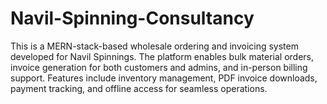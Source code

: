 # Navil-Spinning-Consultancy
This is a MERN-stack-based wholesale ordering and invoicing system developed for Navil Spinnings. The platform enables bulk material orders, invoice generation for both customers and admins, and in-person billing support. Features include inventory management, PDF invoice downloads, payment tracking, and offline access for seamless operations.
